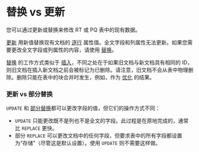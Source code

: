 # 替换 vs 更新

您可以通过更新或替换来修改 RT 或 PQ 表中的现有数据。

[更新](../../Data_creation_and_modification/Updating_documents/UPDATE.md) 用新值替换现有文档的 [逐行](../../Creating_a_table/Data_types.md#Row-wise-and-columnar-attribute-storages) 属性值。全文字段和列属性无法更新。如果您需要更改全文字段或列属性的内容，请使用 [替换](../../Data_creation_and_modification/Updating_documents/REPLACE.md)。

[替换](../../Data_creation_and_modification/Updating_documents/REPLACE.md) 的工作方式类似于 [插入](../../Data_creation_and_modification/Adding_documents_to_a_table/Adding_documents_to_a_real-time_table.md)，不同之处在于如果旧文档与新文档具有相同的 ID，则旧文档在插入新文档之前会被标记为已删除。请注意，旧文档不会从表中物理删除。删除只能在表中的块合并时发生，例如，作为 [优化](../../Securing_and_compacting_a_table/Compacting_a_table.md) 的结果。

### 更新 vs 部分替换

`UPDATE` 和 [部分替换](../../Data_creation_and_modification/Updating_documents/REPLACE.md?client=REPLACE+SET)都可以更改字段的值，但它们的操作方式不同：
- `UPDATE` 只能更改既不是列也不是全文的字段。此过程是在原地完成的，通常比 `REPLACE` 更快。
- 部分 `REPLACE` 可以更改文档中的任何字段，但要求表中的所有字段都设置为“存储”（尽管这是默认设置）。使用 `UPDATE` 则不需要这样做。

<!-- proofread -->
